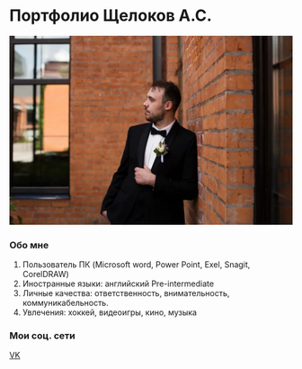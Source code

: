 # Портфолио Щелоков А.С.
![Моё фото](6lu7Ai0mVp0.jpg)

### Обо мне
1. Пользователь ПК (Microsoft word, Power Point, Exel, Snagit, CorelDRAW) 
2. Иностранные языки: английский Pre-intermediate 
3. Личные качества: ответственность, внимательность, коммуникабельность.
4. Увлечения: хоккей, видеоигры, кино, музыка

### Мои соц. сети
[VK](https://vk.com/molodzelen)